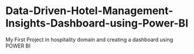 # Data-Driven-Hotel-Management-Insights-Dashboard-using-Power-BI
My First Project in hospitality domain and creating a dashboard using POWER BI

